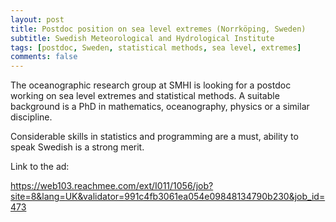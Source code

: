 ```yaml
---
layout: post
title: Postdoc position on sea level extremes (Norrköping, Sweden)
subtitle: Swedish Meteorological and Hydrological Institute
tags: [postdoc, Sweden, statistical methods, sea level, extremes]
comments: false
---
```

The oceanographic research group at SMHI is looking for a postdoc working
on sea level extremes and statistical methods. A suitable background is a
PhD in mathematics, oceanography, physics or a similar discipline.

Considerable skills in statistics and programming are a must, ability to
speak Swedish is a strong merit.

Link to the ad:

https://web103.reachmee.com/ext/I011/1056/job?site=8&lang=UK&validator=991c4fb3061ea054e09848134790b230&job_id=473

